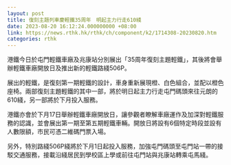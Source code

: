 ```yaml
---
layout: post
title: 復刻主題列車慶輕鐵35周年　明起主力行走610綫
date: 2023-08-20 16:12:24.000000000 +08:00
link: https://news.rthk.hk/rthk/ch/component/k2/1714308-20230820.htm
categories: rthk
---
```


港鐵今日於屯門輕鐵車廠及兆康站分別展出「35周年復刻主題輕鐵」，其後將會舉辦輕鐵車廠開放日及推出新的輕鐵路綫506P。

展出的輕鐵，是復刻第一期輕鐵的設計，車身重新展現橙、白色組合，並配以橙色座椅。兩部復刻主題輕鐵的其中一部，將於明日起主力行走屯門碼頭來往元朗的610綫，另一部將於下月投入服務。

港鐵亦會於下月17日舉辦輕鐵車廠開放日，讓參觀者瞭解車廠運作及加深對輕鐵服務的認識，並會展出第一期至第五期輕鐵車輛。開放日將設有6個特定時段並設有人數限額，市民可憑二維碼門票入場。

另外，特別路綫506P綫將於下月1日起投入服務，加強屯門碼頭至屯門站一帶的接駁交通服務，接載沿綫居民到學校區上學或前往屯門站與兆康站轉乘屯馬綫。
